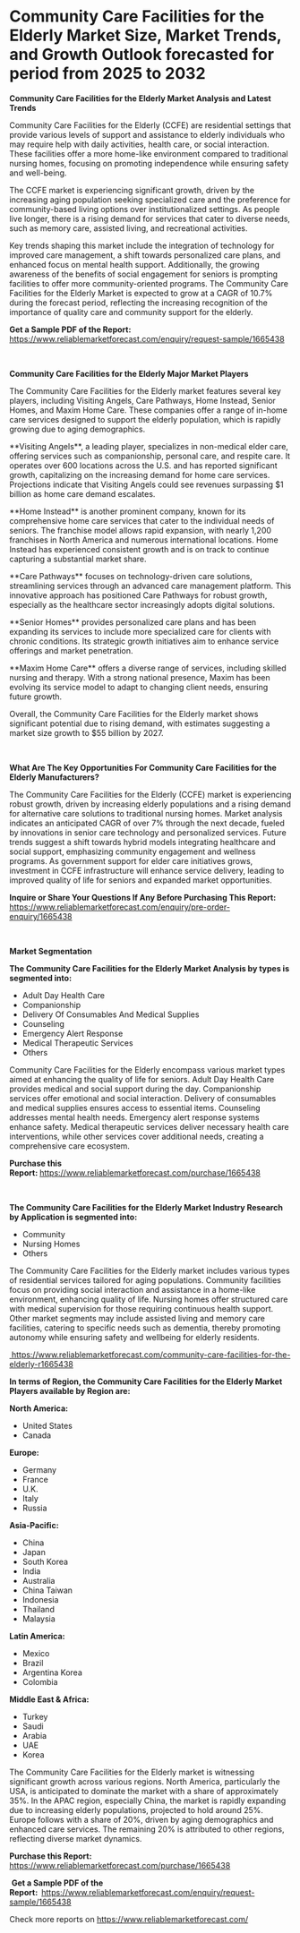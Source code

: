 <p><h1>Community Care Facilities for the Elderly Market Size, Market Trends, and Growth Outlook forecasted for period from 2025 to 2032</h1></p><p><strong>Community Care Facilities for the Elderly Market Analysis and Latest Trends</strong></p>
<p><p>Community Care Facilities for the Elderly (CCFE) are residential settings that provide various levels of support and assistance to elderly individuals who may require help with daily activities, health care, or social interaction. These facilities offer a more home-like environment compared to traditional nursing homes, focusing on promoting independence while ensuring safety and well-being.</p><p>The CCFE market is experiencing significant growth, driven by the increasing aging population seeking specialized care and the preference for community-based living options over institutionalized settings. As people live longer, there is a rising demand for services that cater to diverse needs, such as memory care, assisted living, and recreational activities.</p><p>Key trends shaping this market include the integration of technology for improved care management, a shift towards personalized care plans, and enhanced focus on mental health support. Additionally, the growing awareness of the benefits of social engagement for seniors is prompting facilities to offer more community-oriented programs. The Community Care Facilities for the Elderly Market is expected to grow at a CAGR of 10.7% during the forecast period, reflecting the increasing recognition of the importance of quality care and community support for the elderly.</p></p>
<p><strong>Get a Sample PDF of the Report:&nbsp;</strong> <a href="https://www.reliablemarketforecast.com/enquiry/request-sample/1665438?utm_campaign=2755&utm_medium=2&utm_source=Github&utm_content=ia&utm_term=09032025&utm_id=community-care-facilities-for-the-elderly">https://www.reliablemarketforecast.com/enquiry/request-sample/1665438</a></p>
<p>&nbsp;</p>
<p><strong>Community Care Facilities for the Elderly Major Market Players</strong></p>
<p><p>The Community Care Facilities for the Elderly market features several key players, including Visiting Angels, Care Pathways, Home Instead, Senior Homes, and Maxim Home Care. These companies offer a range of in-home care services designed to support the elderly population, which is rapidly growing due to aging demographics.</p><p>**Visiting Angels**, a leading player, specializes in non-medical elder care, offering services such as companionship, personal care, and respite care. It operates over 600 locations across the U.S. and has reported significant growth, capitalizing on the increasing demand for home care services. Projections indicate that Visiting Angels could see revenues surpassing $1 billion as home care demand escalates.</p><p>**Home Instead** is another prominent company, known for its comprehensive home care services that cater to the individual needs of seniors. The franchise model allows rapid expansion, with nearly 1,200 franchises in North America and numerous international locations. Home Instead has experienced consistent growth and is on track to continue capturing a substantial market share.</p><p>**Care Pathways** focuses on technology-driven care solutions, streamlining services through an advanced care management platform. This innovative approach has positioned Care Pathways for robust growth, especially as the healthcare sector increasingly adopts digital solutions.</p><p>**Senior Homes** provides personalized care plans and has been expanding its services to include more specialized care for clients with chronic conditions. Its strategic growth initiatives aim to enhance service offerings and market penetration.</p><p>**Maxim Home Care** offers a diverse range of services, including skilled nursing and therapy. With a strong national presence, Maxim has been evolving its service model to adapt to changing client needs, ensuring future growth.</p><p>Overall, the Community Care Facilities for the Elderly market shows significant potential due to rising demand, with estimates suggesting a market size growth to $55 billion by 2027.</p></p>
<p>&nbsp;</p>
<p><strong>What Are The Key Opportunities For Community Care Facilities for the Elderly Manufacturers?</strong></p>
<p><p>The Community Care Facilities for the Elderly (CCFE) market is experiencing robust growth, driven by increasing elderly populations and a rising demand for alternative care solutions to traditional nursing homes. Market analysis indicates an anticipated CAGR of over 7% through the next decade, fueled by innovations in senior care technology and personalized services. Future trends suggest a shift towards hybrid models integrating healthcare and social support, emphasizing community engagement and wellness programs. As government support for elder care initiatives grows, investment in CCFE infrastructure will enhance service delivery, leading to improved quality of life for seniors and expanded market opportunities.</p></p>
<p><strong>Inquire or Share Your Questions If Any Before Purchasing This Report:</strong> <a href="https://www.reliablemarketforecast.com/enquiry/pre-order-enquiry/1665438?utm_campaign=2755&utm_medium=2&utm_source=Github&utm_content=ia&utm_term=09032025&utm_id=community-care-facilities-for-the-elderly">https://www.reliablemarketforecast.com/enquiry/pre-order-enquiry/1665438</a></p>
<p>&nbsp;</p>
<p><strong>Market Segmentation</strong></p>
<p><strong>The Community Care Facilities for the Elderly Market Analysis by types is segmented into:</strong></p>
<p><ul><li>Adult Day Health Care</li><li>Companionship</li><li>Delivery Of Consumables And Medical Supplies</li><li>Counseling</li><li>Emergency Alert Response</li><li>Medical Therapeutic Services</li><li>Others</li></ul></p>
<p><p>Community Care Facilities for the Elderly encompass various market types aimed at enhancing the quality of life for seniors. Adult Day Health Care provides medical and social support during the day. Companionship services offer emotional and social interaction. Delivery of consumables and medical supplies ensures access to essential items. Counseling addresses mental health needs. Emergency alert response systems enhance safety. Medical therapeutic services deliver necessary health care interventions, while other services cover additional needs, creating a comprehensive care ecosystem.</p></p>
<p><strong>Purchase this Report:&nbsp;</strong><a href="https://www.reliablemarketforecast.com/purchase/1665438?utm_campaign=2755&utm_medium=2&utm_source=Github&utm_content=ia&utm_term=09032025&utm_id=community-care-facilities-for-the-elderly">https://www.reliablemarketforecast.com/purchase/1665438</a></p>
<p>&nbsp;</p>
<p><strong>The Community Care Facilities for the Elderly Market Industry Research by Application is segmented into:</strong></p>
<p><ul><li>Community</li><li>Nursing Homes</li><li>Others</li></ul></p>
<p><p>The Community Care Facilities for the Elderly market includes various types of residential services tailored for aging populations. Community facilities focus on providing social interaction and assistance in a home-like environment, enhancing quality of life. Nursing homes offer structured care with medical supervision for those requiring continuous health support. Other market segments may include assisted living and memory care facilities, catering to specific needs such as dementia, thereby promoting autonomy while ensuring safety and wellbeing for elderly residents.</p></p>
<p><a href="https://www.reliablemarketforecast.com/community-care-facilities-for-the-elderly-r1665438?utm_campaign=2755&utm_medium=2&utm_source=Github&utm_content=ia&utm_term=09032025&utm_id=community-care-facilities-for-the-elderly">&nbsp;https://www.reliablemarketforecast.com/community-care-facilities-for-the-elderly-r1665438</a></p>
<p><strong>In terms of Region, the Community Care Facilities for the Elderly Market Players available by Region are:</strong></p>
<p>
    <p> <strong> North America: </strong>
        <ul>
            <li>United States</li>
            <li>Canada</li>
        </ul>
        </p> 
    <p> <strong> Europe: </strong>
        <ul>
            <li>Germany</li>
            <li>France</li>
            <li>U.K.</li>
            <li>Italy</li>
            <li>Russia</li>
        </ul>
        </p> 
    <p> <strong> Asia-Pacific: </strong>
        <ul>
            <li>China</li>
            <li>Japan</li>
            <li>South Korea</li>
            <li>India</li>
            <li>Australia</li>
            <li>China Taiwan</li>
            <li>Indonesia</li>
            <li>Thailand</li>
            <li>Malaysia</li>
        </ul>
        </p> 
    <p> <strong> Latin America: </strong>
        <ul>
            <li>Mexico</li>
            <li>Brazil</li>
            <li>Argentina Korea</li>
            <li>Colombia</li>
        </ul>
        </p> 
    <p> <strong> Middle East & Africa: </strong>
        <ul>
            <li>Turkey</li>
            <li>Saudi</li>
            <li>Arabia</li>
            <li>UAE</li>
            <li>Korea</li>
        </ul>
    </p>
    </p>
<p><p>The Community Care Facilities for the Elderly market is witnessing significant growth across various regions. North America, particularly the USA, is anticipated to dominate the market with a share of approximately 35%. In the APAC region, especially China, the market is rapidly expanding due to increasing elderly populations, projected to hold around 25%. Europe follows with a share of 20%, driven by aging demographics and enhanced care services. The remaining 20% is attributed to other regions, reflecting diverse market dynamics.</p></p>
<p><strong>Purchase this Report: </strong><a href="https://www.reliablemarketforecast.com/purchase/1665438?utm_campaign=2755&utm_medium=2&utm_source=Github&utm_content=ia&utm_term=09032025&utm_id=community-care-facilities-for-the-elderly">https://www.reliablemarketforecast.com/purchase/1665438</a></p>
<p>&nbsp;<strong>Get a Sample PDF of the Report:&nbsp;&nbsp;</strong><a href="https://www.reliablemarketforecast.com/enquiry/request-sample/1665438?utm_campaign=2755&utm_medium=2&utm_source=Github&utm_content=ia&utm_term=09032025&utm_id=community-care-facilities-for-the-elderly">https://www.reliablemarketforecast.com/enquiry/request-sample/1665438</a></p>
<p><strong></strong></p>
<p>Check more reports on <a href="https://www.reliablemarketforecast.com/?utm_campaign=2755&utm_medium=2&utm_source=Github&utm_content=ia&utm_term=09032025&utm_id=community-care-facilities-for-the-elderly">https://www.reliablemarketforecast.com/</a></p>